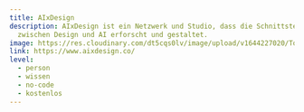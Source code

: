 ```yaml
---
title: AIxDesign
description: AIxDesign ist ein Netzwerk und Studio, dass die Schnittstelle
  zwischen Design und AI erforscht und gestaltet.
image: https://res.cloudinary.com/dt5cqs0lv/image/upload/v1644227020/Tools/Wissen/Screenshot_2022-02-07_at_10-38-36_AIxDesign_Community_aixdesign_co_wkdqdc.jpg
link: https://www.aixdesign.co/
level:
  - person
  - wissen
  - no-code
  - kostenlos
---
```

